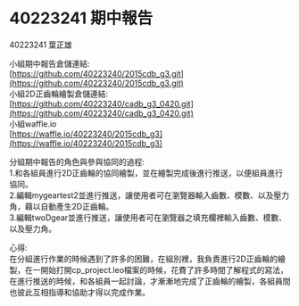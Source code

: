 # 40223241 期中報告

40223241 葉正雄

小組期中報告倉儲連結:  
[https://github.com/40223240/2015cdb_g3.git](https://github.com/40223240/2015cdb_g3.git)  
小組2D正齒輪繪製倉儲連結:  
[https://github.com/40223240/cadb_g3_0420.git](https://github.com/40223240/cadb_g3_0420.git)  
小組waffle.io  
[https://waffle.io/40223240/2015cdb_g3](https://waffle.io/40223240/2015cdb_g3)

分組期中報告的角色與參與協同的過程:  
1.和各組員進行2D正齒輪的協同繪製，並在繪製完成後進行推送，以便組員進行協同。  
2.編輯mygeartest2並進行推送，讓使用者可在瀏覽器輸入齒數、模數、以及壓力角，藉以自動產生2D正齒輪。  
3.編輯twoDgear並進行推送，讓使用者可在瀏覽器之填充欄裡輸入齒數、模數、以及壓力角。

心得:  
在分組進行作業的時候遇到了許多的困難，在組別裡，我負責進行2D正齒輪的繪製，在一開始打開cp_project.leo檔案的時候，花費了許多時間了解程式的寫法，在進行推送的時候，和各組員一起討論，才漸漸地完成了正齒輪的繪製，各組員間也彼此互相指導和協助才得以完成作業。
